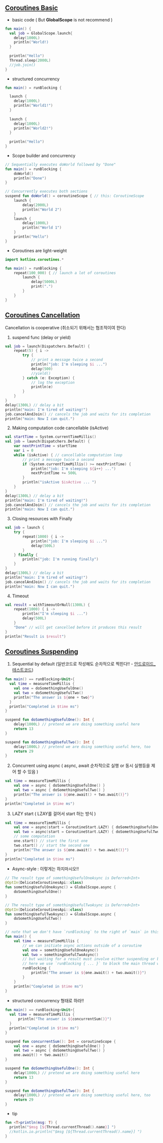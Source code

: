 ## [Coroutines Basic](https://kotlinlang.org/docs/coroutines-basics.html#table-of-contents)  

- basic code ( But **GlobalScope** is not recommend )
```kotlin
fun main() {
  val job = GlobalScope.launch{
    delay(1000L)
    println("World!)
  }
  
  println("Hello")
  Thread.sleep(2000L)
  //job.join()
}
```

- structured concurrency  
```kotlin
fun main() = runBlocking {

  launch {
    delay(1000L)
    println("World1!")
  }
  
  launch {
    delay(1000L)
    println("World2!")
  }
  
  println("Hello")
}
```

- Scope builder and concurrency  
```kotlin
// Sequentially executes doWorld followed by "Done"
fun main() = runBlocking {
    doWorld()
    println("Done")
}

// Concurrently executes both sections
suspend fun doWorld() = coroutineScope { // this: CoroutineScope
    launch {
        delay(2000L)
        println("World 2")
    }
    launch {
        delay(1000L)
        println("World 1")
    }
    println("Hello")
}
```

- Coroutines are light-weight  
```kotlin
import kotlinx.coroutines.*

fun main() = runBlocking {
    repeat(100_000) { // launch a lot of coroutines
        launch {
            delay(5000L)
            print(".")
        }
    }
}
```


## [Coroutines Cancellation](https://kotlinlang.org/docs/cancellation-and-timeouts.html#asynchronous-timeout-and-resources)  
Cancellation is cooperative (취소되기 위해서는 협조적이여 한다)  

1. suspend func (delay or yield)  
```kotlin
val job = launch(Dispatchers.Default) {
    repeat(5) { i ->
        try {
            // print a message twice a second
            println("job: I'm sleeping $i ...")
            delay(500) 
            //yield()
        } catch (e: Exception) {
            // log the exception
            println(e)
        }
    }
}
delay(1300L) // delay a bit
println("main: I'm tired of waiting!")
job.cancelAndJoin() // cancels the job and waits for its completion
println("main: Now I can quit.")
```

2. Making computation code cancellable (isActive)  
```kotlin
val startTime = System.currentTimeMillis()
val job = launch(Dispatchers.Default) {
    var nextPrintTime = startTime
    var i = 0
    while (isActive) { // cancellable computation loop
        // print a message twice a second
        if (System.currentTimeMillis() >= nextPrintTime) {
            println("job: I'm sleeping ${i++} ...")
            nextPrintTime += 500L
        }
        println("isActive $isActive ... ")
    }
}
delay(1300L) // delay a bit
println("main: I'm tired of waiting!")
job.cancelAndJoin() // cancels the job and waits for its completion
println("main: Now I can quit.")
```

3. Closing resources with Finally  
```kotlin
val job = launch {
    try {
        repeat(1000) { i ->
            println("job: I'm sleeping $i ...")
            delay(500L)
        }
    } finally {
        println("job: I'm running finally")
    }
}
delay(1300L) // delay a bit
println("main: I'm tired of waiting!")
job.cancelAndJoin() // cancels the job and waits for its completion
println("main: Now I can quit.")
```


4. Timeout
```kotlin
val result = withTimeoutOrNull(1300L) {
    repeat(1000) { i ->
        println("I'm sleeping $i ...")
        delay(500L)
    }
    "Done" // will get cancelled before it produces this result
}
println("Result is $result")
```


## [Coroutines Suspending](https://kotlinlang.org/docs/composing-suspending-functions.html#asynchronous-timeout-and-resources)  
1. Sequential by default (일반코드로 작성해도 순차적으로 찍힌다!! - [안드로이드_테스트코드](https://blogattach.naver.net/bb2ea71404303184af4f2d1125cbb8c56531cd99/20200627_147_blogfile/cenodim_1593231145470_9qf7cv_zip/4_Composing_Suspending_Functions_android.zip))  
```kotlin
fun main() == runBlocking<Unit>{
  val time = measureTimeMillis {
    val one = doSomethingUsefulOne()
    val two = doSomethingUsefulTwo()
    println("The answer is ${one + two}")
  }
  println("Completed in $time ms")
}

suspend fun doSomethingUsefulOne(): Int {
    delay(1000L) // pretend we are doing something useful here
    return 13
}

suspend fun doSomethingUsefulTwo(): Int {
    delay(1000L) // pretend we are doing something useful here, too
    return 29
}
```

2. Concurrent using async ( async, await 순차적으로 실행 or 동시 실행등을 제어 할 수 있음 )   
```kotlin
val time = measureTimeMillis {
    val one = async { doSomethingUsefulOne() }
    val two = async { doSomethingUsefulTwo() }
    println("The answer is ${one.await() + two.await()}")
}
println("Completed in $time ms")
```

3. LAZY start ( LZAY를 걸어서 start 하는 방식 )
```kotlin
val time = measureTimeMillis {
    val one = async(start = CoroutineStart.LAZY) { doSomethingUsefulOne() }
    val two = async(start = CoroutineStart.LAZY) { doSomethingUsefulTwo() }
    // some computation
    one.start() // start the first one
    two.start() // start the second one
    println("The answer is ${one.await() + two.await()}")
}
println("Completed in $time ms")
```

- Async-style : 이렇게는 하지마시오!!
```kotlin
// The result type of somethingUsefulOneAsync is Deferred<Int>
@OptIn(DelicateCoroutinesApi::class)
fun somethingUsefulOneAsync() = GlobalScope.async {
    doSomethingUsefulOne()
}

// The result type of somethingUsefulTwoAsync is Deferred<Int>
@OptIn(DelicateCoroutinesApi::class)
fun somethingUsefulTwoAsync() = GlobalScope.async {
    doSomethingUsefulTwo()
}

// note that we don't have `runBlocking` to the right of `main` in this example
fun main() {
    val time = measureTimeMillis {
        // we can initiate async actions outside of a coroutine
        val one = somethingUsefulOneAsync()
        val two = somethingUsefulTwoAsync()
        // but waiting for a result must involve either suspending or blocking.
        // here we use `runBlocking { ... }` to block the main thread while waiting for the result
        runBlocking {
            println("The answer is ${one.await() + two.await()}")
        }
    }
    println("Completed in $time ms")
}
```

- structured concurrency 형태로 하라!!
```kotlin
fun main() == runBlocking<Unit>{
  val time = measureTimeMillis {
      println("The answer is ${concurrentSum()}")
  }
  println("Completed in $time ms")
}

suspend fun concurrentSum(): Int = coroutineScope {
    val one = async { doSomethingUsefulOne() }
    val two = async { doSomethingUsefulTwo() }
    one.await() + two.await()
}

suspend fun doSomethingUsefulOne(): Int {
    delay(1000L) // pretend we are doing something useful here
    return 13
}

suspend fun doSomethingUsefulTwo(): Int {
    delay(1000L) // pretend we are doing something useful here, too
    return 29
}
```

- tip
```kotlin  
fun <T>println(msg: T) {
  println("$msg [${Thread.currentThread().name}] ")
  //kotlin.io.println("$msg [${Thread.currentThread().name}] ")
}
```
